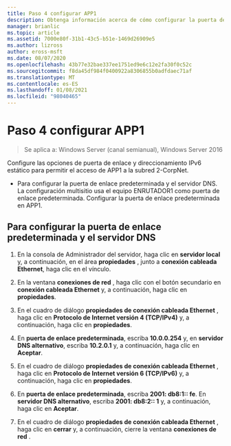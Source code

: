 ```yaml
---
title: Paso 4 configurar APP1
description: Obtenga información acerca de cómo configurar la puerta de enlace predeterminada y el servidor DNS.
manager: brianlic
ms.topic: article
ms.assetid: 7000e80f-31b1-43c5-b51e-1469d26909e5
ms.author: lizross
author: eross-msft
ms.date: 08/07/2020
ms.openlocfilehash: 43b77e32bae337ee1751ed9e6c12e2fa30f0c52c
ms.sourcegitcommit: f8da45df984f0400922a8306855b0adfdaec71af
ms.translationtype: MT
ms.contentlocale: es-ES
ms.lasthandoff: 01/08/2021
ms.locfileid: "98040465"
---
```

# <a name="step-4-configure-app1"></a>Paso 4 configurar APP1

>Se aplica a: Windows Server (canal semianual), Windows Server 2016

Configure las opciones de puerta de enlace y direccionamiento IPv6 estático para permitir el acceso de APP1 a la subred 2-CorpNet.

- Para configurar la puerta de enlace predeterminada y el servidor DNS. La configuración multisitio usa el equipo ENRUTADOR1 como puerta de enlace predeterminada. Configurar la puerta de enlace predeterminada en APP1.

## <a name="to-configure-the-default-gateway-and-dns-server"></a>Para configurar la puerta de enlace predeterminada y el servidor DNS

1.  En la consola de Administrador del servidor, haga clic en **servidor local** y, a continuación, en el área **propiedades** , junto a **conexión cableada Ethernet**, haga clic en el vínculo.

2.  En la ventana **conexiones de red** , haga clic con el botón secundario en **conexión cableada Ethernet** y, a continuación, haga clic en **propiedades**.

3.  En el cuadro de diálogo **propiedades de conexión cableada Ethernet** , haga clic en **Protocolo de Internet versión 4 (TCP/IPv4)** y, a continuación, haga clic en **propiedades**.

4.  En **puerta de enlace predeterminada**, escriba **10.0.0.254** y, en **servidor DNS alternativo**, escriba **10.2.0.1** y, a continuación, haga clic en **Aceptar**.

5.  En el cuadro de diálogo **propiedades de conexión cableada Ethernet** , haga clic en **Protocolo de Internet versión 6 (TCP/IPv6)** y, a continuación, haga clic en **propiedades**.

6.  En **puerta de enlace predeterminada**, escriba **2001: db8:1:: fe**. En **servidor DNS alternativo**, escriba **2001: db8:2:: 1** y, a continuación, haga clic en **Aceptar**.

7.  En el cuadro de diálogo **propiedades de conexión cableada Ethernet** , haga clic en **cerrar** y, a continuación, cierre la ventana **conexiones de red** .



